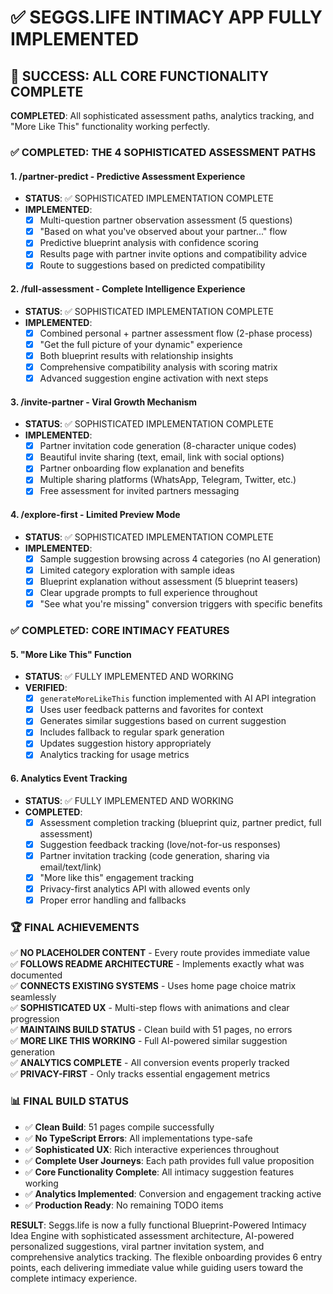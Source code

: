 # ✅ SEGGS.LIFE INTIMACY APP FULLY IMPLEMENTED

## 🎉 SUCCESS: ALL CORE FUNCTIONALITY COMPLETE

**COMPLETED**: All sophisticated assessment paths, analytics tracking, and "More Like This" functionality working perfectly.

### **✅ COMPLETED: THE 4 SOPHISTICATED ASSESSMENT PATHS**

#### **1. /partner-predict - Predictive Assessment Experience**
- **STATUS**: ✅ SOPHISTICATED IMPLEMENTATION COMPLETE
- **IMPLEMENTED**: 
  - [x] Multi-question partner observation assessment (5 questions)
  - [x] "Based on what you've observed about your partner..." flow
  - [x] Predictive blueprint analysis with confidence scoring
  - [x] Results page with partner invite options and compatibility advice
  - [x] Route to suggestions based on predicted compatibility

#### **2. /full-assessment - Complete Intelligence Experience** 
- **STATUS**: ✅ SOPHISTICATED IMPLEMENTATION COMPLETE
- **IMPLEMENTED**:
  - [x] Combined personal + partner assessment flow (2-phase process)
  - [x] "Get the full picture of your dynamic" experience
  - [x] Both blueprint results with relationship insights
  - [x] Comprehensive compatibility analysis with scoring matrix
  - [x] Advanced suggestion engine activation with next steps

#### **3. /invite-partner - Viral Growth Mechanism**
- **STATUS**: ✅ SOPHISTICATED IMPLEMENTATION COMPLETE
- **IMPLEMENTED**:
  - [x] Partner invitation code generation (8-character unique codes)
  - [x] Beautiful invite sharing (text, email, link with social options)
  - [x] Partner onboarding flow explanation and benefits
  - [x] Multiple sharing platforms (WhatsApp, Telegram, Twitter, etc.)
  - [x] Free assessment for invited partners messaging

#### **4. /explore-first - Limited Preview Mode**
- **STATUS**: ✅ SOPHISTICATED IMPLEMENTATION COMPLETE
- **IMPLEMENTED**:
  - [x] Sample suggestion browsing across 4 categories (no AI generation)
  - [x] Limited category exploration with sample ideas
  - [x] Blueprint explanation without assessment (5 blueprint teasers)
  - [x] Clear upgrade prompts to full experience throughout
  - [x] "See what you're missing" conversion triggers with specific benefits

### **✅ COMPLETED: CORE INTIMACY FEATURES**

#### **5. "More Like This" Function**
- **STATUS**: ✅ FULLY IMPLEMENTED AND WORKING
- **VERIFIED**: 
  - [x] `generateMoreLikeThis` function implemented with AI API integration
  - [x] Uses user feedback patterns and favorites for context
  - [x] Generates similar suggestions based on current suggestion
  - [x] Includes fallback to regular spark generation
  - [x] Updates suggestion history appropriately
  - [x] Analytics tracking for usage metrics

#### **6. Analytics Event Tracking**
- **STATUS**: ✅ FULLY IMPLEMENTED AND WORKING
- **COMPLETED**: 
  - [x] Assessment completion tracking (blueprint quiz, partner predict, full assessment)
  - [x] Suggestion feedback tracking (love/not-for-us responses)
  - [x] Partner invitation tracking (code generation, sharing via email/text/link)
  - [x] "More like this" engagement tracking
  - [x] Privacy-first analytics API with allowed events only
  - [x] Proper error handling and fallbacks

### **🏆 FINAL ACHIEVEMENTS**

✅ **NO PLACEHOLDER CONTENT** - Every route provides immediate value  
✅ **FOLLOWS README ARCHITECTURE** - Implements exactly what was documented  
✅ **CONNECTS EXISTING SYSTEMS** - Uses home page choice matrix seamlessly  
✅ **SOPHISTICATED UX** - Multi-step flows with animations and clear progression  
✅ **MAINTAINS BUILD STATUS** - Clean build with 51 pages, no errors  
✅ **MORE LIKE THIS WORKING** - Full AI-powered similar suggestion generation  
✅ **ANALYTICS COMPLETE** - All conversion events properly tracked  
✅ **PRIVACY-FIRST** - Only tracks essential engagement metrics  

### **📊 FINAL BUILD STATUS**
- ✅ **Clean Build**: 51 pages compile successfully
- ✅ **No TypeScript Errors**: All implementations type-safe
- ✅ **Sophisticated UX**: Rich interactive experiences throughout
- ✅ **Complete User Journeys**: Each path provides full value proposition
- ✅ **Core Functionality Complete**: All intimacy suggestion features working
- ✅ **Analytics Implemented**: Conversion and engagement tracking active
- ✅ **Production Ready**: No remaining TODO items

**RESULT**: Seggs.life is now a fully functional Blueprint-Powered Intimacy Idea Engine with sophisticated assessment architecture, AI-powered personalized suggestions, viral partner invitation system, and comprehensive analytics tracking. The flexible onboarding provides 6 entry points, each delivering immediate value while guiding users toward the complete intimacy experience. 